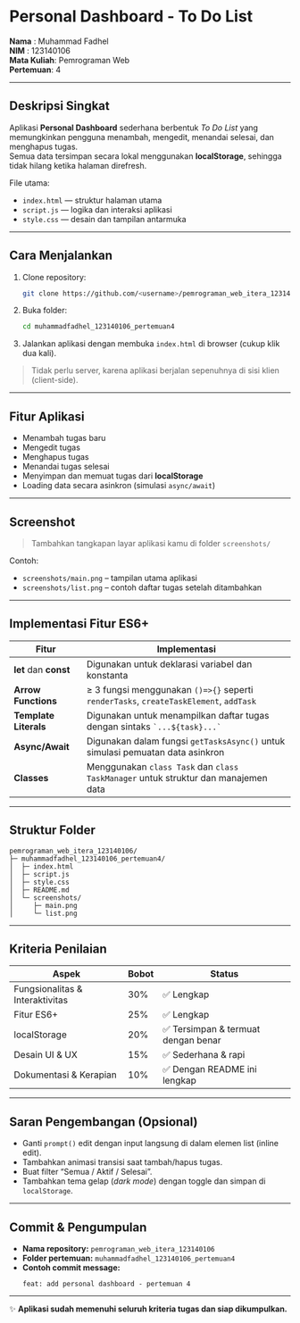 
# Personal Dashboard - To Do List

**Nama** : Muhammad Fadhel  
**NIM**  : 123140106  
**Mata Kuliah**: Pemrograman Web  
**Pertemuan**: 4  

---

## Deskripsi Singkat
Aplikasi **Personal Dashboard** sederhana berbentuk *To Do List* yang memungkinkan pengguna menambah, mengedit, menandai selesai, dan menghapus tugas.  
Semua data tersimpan secara lokal menggunakan **localStorage**, sehingga tidak hilang ketika halaman direfresh.

File utama:
- `index.html` — struktur halaman utama  
- `script.js` — logika dan interaksi aplikasi  
- `style.css` — desain dan tampilan antarmuka

---

## Cara Menjalankan
1. Clone repository:
   ```bash
   git clone https://github.com/<username>/pemrograman_web_itera_123140106.git
   ```
2. Buka folder:
   ```bash
   cd muhammadfadhel_123140106_pertemuan4
   ```
3. Jalankan aplikasi dengan membuka `index.html` di browser (cukup klik dua kali).

> Tidak perlu server, karena aplikasi berjalan sepenuhnya di sisi klien (client-side).

---

## Fitur Aplikasi
- Menambah tugas baru  
- Mengedit tugas  
- Menghapus tugas  
- Menandai tugas selesai  
- Menyimpan dan memuat tugas dari **localStorage**  
- Loading data secara asinkron (simulasi `async/await`)

---

## Screenshot
> Tambahkan tangkapan layar aplikasi kamu di folder `screenshots/`

Contoh:
- `screenshots/main.png` – tampilan utama aplikasi  
- `screenshots/list.png` – contoh daftar tugas setelah ditambahkan

---

## Implementasi Fitur ES6+
| Fitur | Implementasi |
|-------|---------------|
| **let** dan **const** | Digunakan untuk deklarasi variabel dan konstanta |
| **Arrow Functions** | ≥ 3 fungsi menggunakan `()=>{}` seperti `renderTasks`, `createTaskElement`, `addTask` |
| **Template Literals** | Digunakan untuk menampilkan daftar tugas dengan sintaks `` `...${task}...` `` |
| **Async/Await** | Digunakan dalam fungsi `getTasksAsync()` untuk simulasi pemuatan data asinkron |
| **Classes** | Menggunakan `class Task` dan `class TaskManager` untuk struktur dan manajemen data |

---

## Struktur Folder
```
pemrograman_web_itera_123140106/
├─ muhammadfadhel_123140106_pertemuan4/
│  ├─ index.html
│  ├─ script.js
│  ├─ style.css
│  ├─ README.md
│  └─ screenshots/
│     ├─ main.png
│     └─ list.png
```

---

## Kriteria Penilaian
| Aspek | Bobot | Status |
|--------|--------|--------|
| Fungsionalitas & Interaktivitas | 30% | ✅ Lengkap |
| Fitur ES6+ | 25% | ✅ Lengkap |
| localStorage | 20% | ✅ Tersimpan & termuat dengan benar |
| Desain UI & UX | 15% | ✅ Sederhana & rapi |
| Dokumentasi & Kerapian | 10% | ✅ Dengan README ini lengkap |

---

## Saran Pengembangan (Opsional)
- Ganti `prompt()` edit dengan input langsung di dalam elemen list (inline edit).  
- Tambahkan animasi transisi saat tambah/hapus tugas.  
- Buat filter “Semua / Aktif / Selesai”.  
- Tambahkan tema gelap (*dark mode*) dengan toggle dan simpan di `localStorage`.  

---

## Commit & Pengumpulan
- **Nama repository:** `pemrograman_web_itera_123140106`  
- **Folder pertemuan:** `muhammadfadhel_123140106_pertemuan4`  
- **Contoh commit message:**  
  ```
  feat: add personal dashboard - pertemuan 4
  ```

---

✨ **Aplikasi sudah memenuhi seluruh kriteria tugas dan siap dikumpulkan.**
